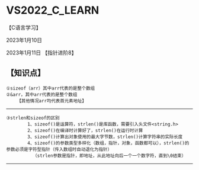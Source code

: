 # VS2022_C_LEARN
【C语言学习】

2023年1月10日

2023年1月11日
【指针进阶8】

【知识点】
--------------------------------------------------------------
	①sizeof（arr）其中arr代表的是整个数组
	②&arr，其中arr代表的是整个数组
		【其他情况arr均代表首元素地址】
--------------------------------------------------------------
	③strlen和sizeof的区别
			1、sizeof()是运算符，strlen()是库函数，需要引入头文件<string.h>
			2、sizeof()在编译时计算好了，strlen()在运行时计算
			3、sizeof()计算出对象使用的最大字节数，strlen()计算字符串的实际长度
			4、sizeof()的参数类型多样化（数组，指针，对象，函数都可以），strlen()的参数必须是字符型指针（传入数组时自动退化为指针）
              （strlen参数是指针，即地址，从此地址向后一个一个数字符，直到\0结束）                 
---------------------------------------------------------------
